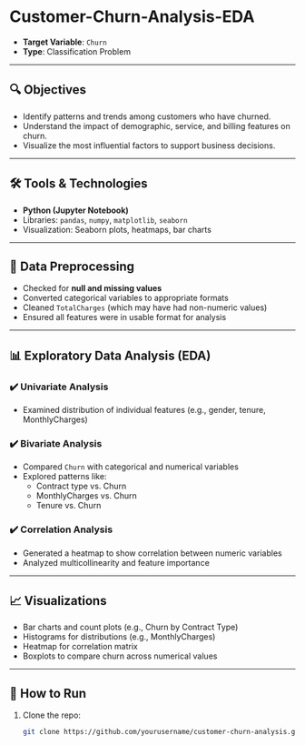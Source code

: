 # Customer-Churn-Analysis-EDA

- **Target Variable**: `Churn`
- **Type**: Classification Problem

---

## 🔍 Objectives

- Identify patterns and trends among customers who have churned.
- Understand the impact of demographic, service, and billing features on churn.
- Visualize the most influential factors to support business decisions.

---

## 🛠️ Tools & Technologies

- **Python (Jupyter Notebook)**
- Libraries: `pandas`, `numpy`, `matplotlib`, `seaborn`
- Visualization: Seaborn plots, heatmaps, bar charts

---

## 🧹 Data Preprocessing

- Checked for **null and missing values**
- Converted categorical variables to appropriate formats
- Cleaned `TotalCharges` (which may have had non-numeric values)
- Ensured all features were in usable format for analysis

---

## 📊 Exploratory Data Analysis (EDA)

### ✔️ Univariate Analysis
- Examined distribution of individual features (e.g., gender, tenure, MonthlyCharges)

### ✔️ Bivariate Analysis
- Compared `Churn` with categorical and numerical variables
- Explored patterns like:
  - Contract type vs. Churn
  - MonthlyCharges vs. Churn
  - Tenure vs. Churn

### ✔️ Correlation Analysis
- Generated a heatmap to show correlation between numeric variables
- Analyzed multicollinearity and feature importance

---

## 📈 Visualizations

- Bar charts and count plots (e.g., Churn by Contract Type)
- Histograms for distributions (e.g., MonthlyCharges)
- Heatmap for correlation matrix
- Boxplots to compare churn across numerical values

---



## 📎 How to Run

1. Clone the repo:
   ```bash
   git clone https://github.com/yourusername/customer-churn-analysis.git
